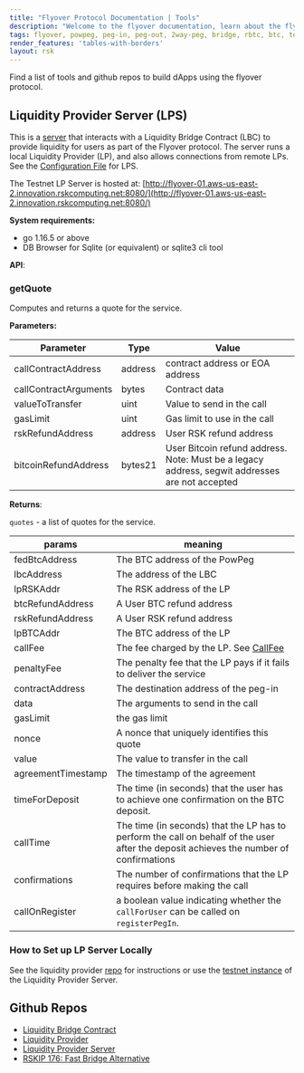```yaml
---
title: "Flyover Protocol Documentation | Tools"
description: "Welcome to the flyover documentation, learn about the flyover architecture, how to get started and integrate the flyover protocol into your project."
tags: flyover, powpeg, peg-in, peg-out, 2way-peg, bridge, rbtc, btc, testnet, mainnet, guide, setup, integrate, use
render_features: 'tables-with-borders'
layout: rsk
---
```


Find a list of tools and github repos to build dApps using the flyover protocol.

## Liquidity Provider Server (LPS)

This is a [server](https://github.com/rsksmart/liquidity-provider-server) that interacts with a Liquidity Bridge Contract (LBC) to provide liquidity for users as part of the Flyover protocol. The server runs a local Liquidity Provider (LP), and also allows connections from remote LPs. See the [Configuration File](https://github.com/rsksmart/liquidity-provider-server#configuration) for LPS.

The Testnet LP Server is hosted at:
[http://flyover-01.aws-us-east-2.innovation.rskcomputing.net:8080/](http://flyover-01.aws-us-east-2.innovation.rskcomputing.net:8080/)

**System requirements:**
- go 1.16.5 or above
- DB Browser for Sqlite (or equivalent) or sqlite3 cli tool

**API**:

### getQuote

Computes and returns a quote for the service.

**Parameters:**

| Parameter | Type | Value |
| -------- | -------- | -------- |
|callContractAddress | address | contract address or EOA address |
|callContractArguments| bytes  | Contract data    |
|valueToTransfer| uint | Value to send in the call|
|gasLimit  | uint | Gas limit to use in the call |
|rskRefundAddress | address| User RSK refund address|
|bitcoinRefundAddress | bytes21 | User Bitcoin refund address. Note: Must be a legacy address, segwit addresses are not accepted |

**Returns**:

`quotes` 
    - a list of quotes for the service.

| params | meaning |
| -------- | -------- |
| fedBtcAddress | The BTC address of the PowPeg |
|  lbcAddress | The address of the LBC    |
|  lpRSKAddr | The RSK address of the LP|
|  btcRefundAddress | A User BTC refund address |
|  rskRefundAddress | A User RSK refund address|
|  lpBTCAddr | The BTC address of the LP |
| callFee | The fee charged by the LP. See [CallFee](/guides/flyover/glossary/) |
|  penaltyFee | The penalty fee that the LP pays if it fails to deliver the service |
|  contractAddress | The destination address of the peg-in|
|  data | The arguments to send in the call |
|  gasLimit | the gas limit|
|  nonce | A nonce that uniquely identifies this quote |
|  value | The value to transfer in the call |
|  agreementTimestamp | The timestamp of the agreement |
|  timeForDeposit | The time (in seconds) that the user has to achieve one confirmation on the BTC deposit. |
|  callTime | The time (in seconds) that the LP has to perform the call on behalf of the user after the deposit achieves the number of confirmations |
|  confirmations | The number of confirmations that the LP requires before making the call |
|  callOnRegister | a boolean value indicating whether the `callForUser` can be called on `registerPegIn`. |

### How to Set up LP Server Locally

See the liquidity provider [repo](https://github.com/rsksmart/liquidity-provider-server) for instructions or use the [testnet instance](http://flyover-01.aws-us-east-2.testnet.dev.flyover.rskcomputing.net:8080/) of the Liquidity Provider Server. 

## Github Repos

- [Liquidity Bridge Contract](https://github.com/rsksmart/liquidity-bridge-contract)
- [Liquidity Provider](https://github.com/rsksmart/liquidity-provider)
- [Liquidity Provider Server](https://github.com/rsksmart/liquidity-provider-server)
- [RSKIP 176: Fast Bridge Alternative](https://github.com/rsksmart/RSKIPs/pull/176/files)